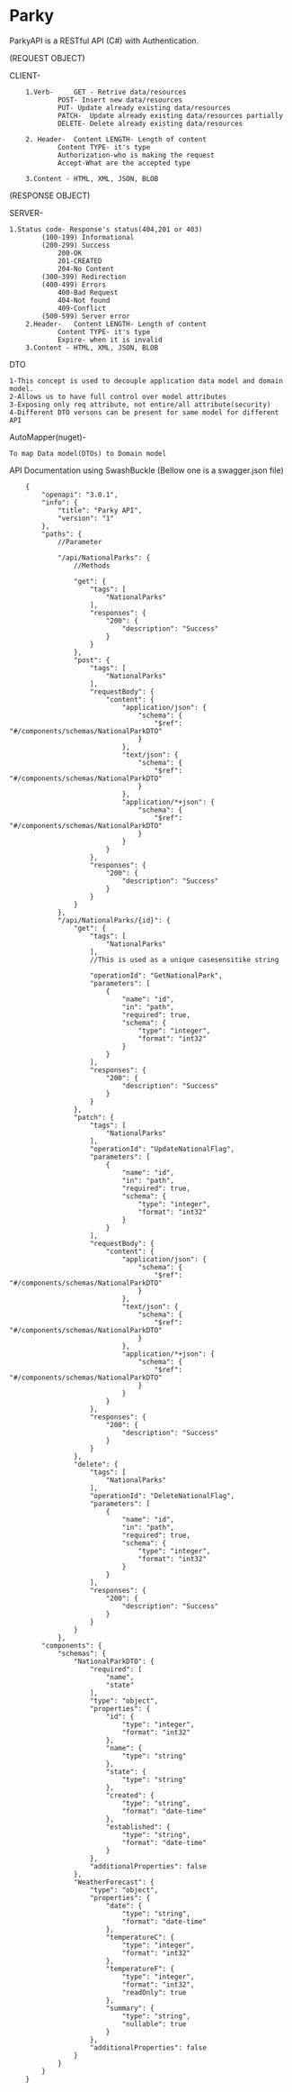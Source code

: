 # Parky
ParkyAPI is a  RESTful API (C#) with Authentication.

(REQUEST OBJECT)

CLIENT- 

		1.Verb- 	GET - Retrive data/resources		
				POST- Insert new data/resources
				PUT- Update already existing data/resources
				PATCH-	Update already existing data/resources partially
				DELETE- Delete already existing data/resources
		
		2. Header-	Content LENGTH- Length of content
				Content TYPE- it's type
				Authorization-who is making the request
				Accept-What are the accepted type
	
		3.Content - HTML, XML, JSON, BLOB

(RESPONSE OBJECT)		

SERVER- 

	1.Status code- Response's status(404,201 or 403)		
			(100-199) Informational
			(200-299) Success
				200-OK
				201-CREATED
				204-No Content
			(300-399) Redirection
			(400-499) Errors
				400-Bad Request
				404-Not found
				409-Conflict
			(500-599) Server error
		2.Header- 	Content LENGTH- Length of content
				Content TYPE- it's type
				Expire- when it is invalid
		3.Content - HTML, XML, JSON, BLOB
			
			
DTO

	1-This concept is used to decouple application data model and domain model.
	2-Allows us to have full control over model attributes
	3-Exposing only req attribute, not entire/all attribute(security)
	4-Different DTO versons can be present for same model for different API

AutoMapper(nuget)-
	
	To map Data model(DTOs) to Domain model
	
API Documentation using SwashBuckle
(Bellow one is a swagger.json file)


		{
			"openapi": "3.0.1",
			"info": {
				"title": "Parky API",
				"version": "1"
			},
			"paths": {
				//Parameter
				
				"/api/NationalParks": {		
					//Methods
				
					"get": {					
						"tags": [
							"NationalParks"
						],
						"responses": {
							"200": {
								"description": "Success"
							}
						}
					},
					"post": {
						"tags": [
							"NationalParks"
						],
						"requestBody": {
							"content": {
								"application/json": {
									"schema": {
										"$ref": "#/components/schemas/NationalParkDTO"
									}
								},
								"text/json": {
									"schema": {
										"$ref": "#/components/schemas/NationalParkDTO"
									}
								},
								"application/*+json": {
									"schema": {
										"$ref": "#/components/schemas/NationalParkDTO"
									}
								}
							}
						},
						"responses": {
							"200": {
								"description": "Success"
							}
						}
					}
				},
				"/api/NationalParks/{id}": {
					"get": {
						"tags": [
							"NationalParks"
						],
						//This is used as a unique casesensitike string
						
						"operationId": "GetNationalPark",
						"parameters": [
							{
								"name": "id",
								"in": "path",
								"required": true,
								"schema": {
									"type": "integer",
									"format": "int32"
								}
							}
						],
						"responses": {
							"200": {
								"description": "Success"
							}
						}
					},
					"patch": {
						"tags": [
							"NationalParks"
						],
						"operationId": "UpdateNationalFlag",
						"parameters": [
							{
								"name": "id",
								"in": "path",
								"required": true,
								"schema": {
									"type": "integer",
									"format": "int32"
								}
							}
						],
						"requestBody": {
							"content": {
								"application/json": {
									"schema": {
										"$ref": "#/components/schemas/NationalParkDTO"
									}
								},
								"text/json": {
									"schema": {
										"$ref": "#/components/schemas/NationalParkDTO"
									}
								},
								"application/*+json": {
									"schema": {
										"$ref": "#/components/schemas/NationalParkDTO"
									}
								}
							}
						},
						"responses": {
							"200": {
								"description": "Success"
							}
						}
					},
					"delete": {
						"tags": [
							"NationalParks"
						],
						"operationId": "DeleteNationalFlag",
						"parameters": [
							{
								"name": "id",
								"in": "path",
								"required": true,
								"schema": {
									"type": "integer",
									"format": "int32"
								}
							}
						],
						"responses": {
							"200": {
								"description": "Success"
							}
						}
					}
				},
			"components": {
				"schemas": {
					"NationalParkDTO": {
						"required": [
							"name",
							"state"
						],
						"type": "object",
						"properties": {
							"id": {
								"type": "integer",
								"format": "int32"
							},
							"name": {
								"type": "string"
							},
							"state": {
								"type": "string"
							},
							"created": {
								"type": "string",
								"format": "date-time"
							},
							"established": {
								"type": "string",
								"format": "date-time"
							}
						},
						"additionalProperties": false
					},
					"WeatherForecast": {
						"type": "object",
						"properties": {
							"date": {
								"type": "string",
								"format": "date-time"
							},
							"temperatureC": {
								"type": "integer",
								"format": "int32"
							},
							"temperatureF": {
								"type": "integer",
								"format": "int32",
								"readOnly": true
							},
							"summary": {
								"type": "string",
								"nullable": true
							}
						},
						"additionalProperties": false
					}
				}
			}
		}
